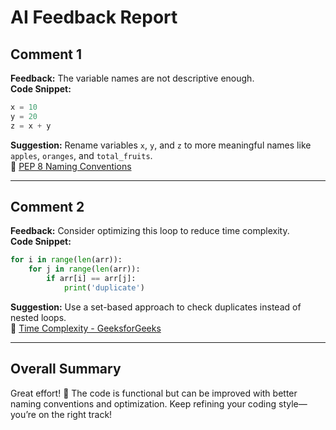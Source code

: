 # AI Feedback Report

## Comment 1
**Feedback:** The variable names are not descriptive enough.  
**Code Snippet:**  
```python
x = 10
y = 20
z = x + y
```  
**Suggestion:** Rename variables `x`, `y`, and `z` to more meaningful names like `apples`, `oranges`, and `total_fruits`.  
📖 [PEP 8 Naming Conventions](https://peps.python.org/pep-0008/#naming-conventions)  

---

## Comment 2
**Feedback:** Consider optimizing this loop to reduce time complexity.  
**Code Snippet:**  
```python
for i in range(len(arr)):
    for j in range(len(arr)):
        if arr[i] == arr[j]:
            print('duplicate')
```  
**Suggestion:** Use a set-based approach to check duplicates instead of nested loops.  
📖 [Time Complexity - GeeksforGeeks](https://www.geeksforgeeks.org/complexity-analysis/)  

---

## Overall Summary
Great effort! 🚀 The code is functional but can be improved with better naming conventions and optimization. Keep refining your coding style—you’re on the right track!
